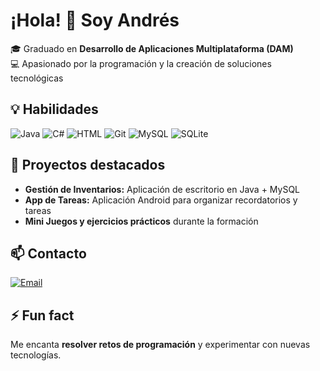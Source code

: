 # ¡Hola! 👋 Soy Andrés

🎓 Graduado en **Desarrollo de Aplicaciones Multiplataforma (DAM)**  
💻 Apasionado por la programación y la creación de soluciones tecnológicas

## 💡 Habilidades
![Java](https://img.shields.io/badge/Java-ED8B00?style=for-the-badge&logo=java&logoColor=white)
![C#](https://img.shields.io/badge/C%23-239120?style=for-the-badge&logo=c-sharp&logoColor=white)
![HTML](https://img.shields.io/badge/HTML-E34F26?style=for-the-badge&logo=html5&logoColor=white)
![Git](https://img.shields.io/badge/Git-F05032?style=for-the-badge&logo=git&logoColor=white)
![MySQL](https://img.shields.io/badge/MySQL-4479A1?style=for-the-badge&logo=mysql&logoColor=white)
![SQLite](https://img.shields.io/badge/SQLite-003B57?style=for-the-badge&logo=sqlite&logoColor=white)

## 🚀 Proyectos destacados
- **Gestión de Inventarios:** Aplicación de escritorio en Java + MySQL  
- **App de Tareas:** Aplicación Android para organizar recordatorios y tareas  
- **Mini Juegos y ejercicios prácticos** durante la formación

## 📫 Contacto
[![Email](https://img.shields.io/badge/Email-D14836?style=for-the-badge&logo=gmail&logoColor=white)](andres_1002@hotmail.com)

## ⚡ Fun fact
Me encanta **resolver retos de programación** y experimentar con nuevas tecnologías.

